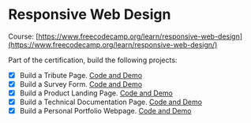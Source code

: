 # Responsive Web Design

Course: [https://www.freecodecamp.org/learn/responsive-web-design](https://www.freecodecamp.org/learn/responsive-web-design/)

Part of the certification, build the following projects:
- [x]  Build a Tribute Page. [Code and Demo](https://codepen.io/narmanguebraun/pen/yLzVdQJ)
- [x]  Build a Survey Form. [Code and Demo](https://codepen.io/narmanguebraun/pen/JjrbgVV)
- [x]  Build a Product Landing Page. [Code and Demo](https://codepen.io/narmanguebraun/pen/WNZRvxd)
- [x]  Build a Technical Documentation Page. [Code and Demo](https://codepen.io/narmanguebraun/pen/ExwZVQW)
- [x]  Build a Personal Portfolio Webpage. [Code and Demo](https://codepen.io/narmanguebraun/pen/xxXgZxY)
